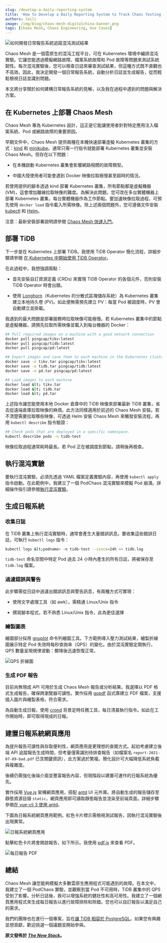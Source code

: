 ```yaml
---
slug: /develop-a-daily-reporting-system
title: 'How to Develop a Daily Reporting System to Track Chaos Testing Results'
authors: leili
image: /img/blog/chaos-mesh-digitalchina-banner.png
tags: [Chaos Mesh, Chaos Engineering, Use Cases]
---
```


![如何開發日常報告系統追蹤混沌測試結果](/img/blog/chaos-mesh-digitalchina-banner.png)

Chaos Mesh 是一個雲原生的混沌工程平台，可在 Kubernetes 環境中編排混沌實驗。它讓您能透過模擬網路故障、檔案系統故障和 Pod 故障等問題來測試系統韌性。每次混沌實驗後，您可以檢查日誌來審查測試結果，但這種方式既不直觀也不高效。因此，我決定開發一個日常報告系統，自動分析日誌並生成報告，從而輕鬆檢視日誌並識別問題。

<!--truncate-->

本文將分享關於如何建構日常報告系統的見解，以及我在過程中遇到的問題與解決方案。

## 在 Kubernetes 上部署 Chaos Mesh

Chaos Mesh 專為 Kubernetes 設計，這正是它能讓使用者針對特定應用注入檔案系統、Pod 或網路故障的重要原因。

早期文件中，Chaos Mesh 提供兩種在本機快速部署虛擬 Kubernetes 叢集的方式：[kind](https://github.com/kubernetes-sigs/kind) 和 [minikube](https://minikube.sigs.k8s.io/docs/start/)。通常只需一行指令就能部署 Kubernetes 叢集並安裝 Chaos Mesh。但存在以下問題：

- 在本機啟動 Kubernetes 叢集會影響網路相關的故障類型。

- 中國大陸使用者可能會遇到 Docker 映像拉取極慢甚至超時的情況。

若使用提供的腳本透過 kind 部署 Kubernetes 叢集，所有節點都是虛擬機器 (VM)，這會增加離線拉取映像的難度。為解決此問題，您可改在多台實體機器上部署 Kubernetes 叢集，每台實體機器作為工作節點。要加速映像拉取過程，可預先使用 `docker load` 指令載入所需映像。除上述兩個問題外，您可遵循文件安裝 [kubectl](https://kubernetes.io/docs/reference/kubectl/overview/) 和 [Helm](https://helm.sh/)。

注意：最新安裝部署說明請參閱 [Chaos Mesh 快速入門](https://chaos-mesh.org/docs/quick-start/)。

## 部署 TiDB

下一步是在 Kubernetes 上部署 TiDB。我使用 TiDB Operator 簡化流程，詳細步驟請參閱 [在 Kubernetes 中開始使用 TiDB Operator](https://docs.pingcap.com/tidb-in-kubernetes/stable/get-started)。

在此過程中，我想強調兩點：

- 首先安裝自訂資源定義 (CRDs) 來實現 TiDB Operator 的各個元件，否則安裝 TiDB Operator 時會出錯。

- 使用 [Longhorn](https://longhorn.io/)（Kubernetes 的分散式區塊儲存系統）為 Kubernetes 叢集建立本地持久卷 (PV)。如此便無需預先建立 PV：每當 Pod 被調度時，PV 會自動建立並掛載。

我遇到的最大問題是部署服務時拉取映像可能極慢。若 Kubernetes 叢集中的節點是虛擬機器，請預先拉取所需映像並載入到每台機器的 Docker：

```bash
## Pull required images on a machine with a good network connection
docker pull pingcap/tikv:latest
docker pull pingcap/tidb:latest
docker pull pingcap/pd:latest

## Export images and save them to each machine in the Kubernetes cluster
docker save -o tikv.tar pingcap/tikv:latest
docker save -o tidb.tar pingcap/tidb:latest
docker save -o pd.tar pingcap/pd:latest

## Load images to each machine
docker load &lt; tikv.tar
docker load &lt; tidb.tar
docker load &lt; pd.tar
```

上述指令讓您能使用本地 Docker 倉庫中的 TiDB 映像來部署最新 TiDB 叢集，省去從遠端倉庫拉取映像的麻煩。此方法同樣適用於前述的 Chaos Mesh 安裝。若不清楚需要拉取哪些映像，可透過 Helm 安裝 Chaos Mesh 來觸發安裝流程，再用 `kubectl describe` 指令驗證：

```bash
## Check pods that are deployed in a specific namespace.
kubectl describe pods -n tidb-test
```

映像拉取過程通常耗時最長。若 Pod 正在被調度到節點，請稍後再檢查。

## 執行混沌實驗

要執行混沌實驗，必須先透過 YAML 檔案定義實驗內容，再使用 `kubectl apply` 指令啟動。在此範例中，我建立了一個 PodChaos 混沌實驗來模擬 Pod 崩潰。詳細操作指引請參閱[執行混沌實驗](https://chaos-mesh.org/docs/run-a-chaos-experiment/)。

## 生成日報系統

### 收集日誌

在 TiDB 叢集上執行混沌實驗時，通常會產生大量錯誤訊息。要收集這些錯誤日誌，可執行 `kubectl logs` 指令：

```bash
kubectl logs &lt;podname> -n tidb-test --since=24h >> tidb.log
```

`tidb-test` 命名空間中特定 Pod 過去 24 小時內產生的所有日誌，將被保存至 `tidb.log` 檔案。

### 過濾錯誤與警告

此步驟需從日誌中過濾出錯誤訊息與警告訊息，有兩種方式可實現：

- 使用文字處理工具（如 awk），需精通 Linux/Unix 指令

- 撰寫腳本程式，若不熟悉 Linux/Unix 指令，此為更佳選擇

### 繪製圖表

繪圖部分採用 [gnuplot](http://www.gnuplot.info/) 命令列繪圖工具。下方範例導入壓力測試結果，繪製折線圖展示特定 Pod 失效時每秒查詢率（QPS）的變化。由於混沌實驗定期執行，QPS 數量呈現規律波動：驟降後迅速恢復正常。

![QPS 折線圖](/img/blog/qps-line-graph.png)

### 生成 PDF 報告

目前尚無現成 API 可用於生成 Chaos Mesh 報告或分析結果。我選擇以 PDF 格式生成報告，確保跨瀏覽器可讀性。實作採用 [gopdf](https://github.com/signintech/gopdf) 函式庫建立 PDF 檔案，支援插入圖片與繪製表格，符合需求。

為自動生成日報，使用 [crond](https://www.linux.org/docs/man8/cron.html) 背景定時任務工具，每日清晨執行指令。如此在工作開始時，即可取得現成的日報。

## 建置日報系統網頁應用

為提升報告可讀性與存取便利性，網頁應用是更理想的查閱方式。起初考慮建立後端 API 追蹤報告生成時間，但考量僅需識別待排查報告（如檔案名 `report-2021-07-09-bad.pdf` 已含關鍵資訊），此方案過於繁複。簡化設計可大幅降低系統負載與複雜度。

後續仍需強化後端介面並豐富報告內容，但現階段以建置可運作的日報系統為優先。

實作採用 [Vue.js](https://github.com/vuejs/vue) 架構網頁應用，搭配 [antd](https://www.antdv.com/docs/vue/introduce/) UI 元件庫。將自動生成的報告儲存至靜態資源目錄 `static`，網頁應用即可讀取靜態報告並渲染至前端頁面。詳細步驟參閱[在 vue-cli 3 使用 antd](https://www.antdv.com/docs/vue/use-with-vue-cli/)。

下圖為日報系統網頁應用範例。紅色卡片標示需檢視測試報告，因執行混沌實驗後出現異常。

![日報系統網頁應用](/img/blog/web-app-for-daily-reporting.png)

點擊紅色卡片將會開啟報告，如下所示。我使用 [pdf.js](https://github.com/mozilla/pdf.js) 來查看 PDF。

![每日報告 PDF](/img/blog/daily-report-pdf.png)

## 總結

Chaos Mesh 讓您能夠模擬大多數雲原生應用程式可能遇到的故障。在本文中，我建立了一個 PodChaos 實驗，並觀察到當 Pod 不可用時，TiDB 叢集中的 QPS 受到了影響。分析日誌後，我可以增強系統的健壯性和高可用性。我建立了一個網頁應用程式來生成每日報告以進行故障排除和除錯。您也可以自訂報告以滿足自己的需求。

我們的團隊也在進行一個專案，旨在[讓 TiDB 相容於 PostgreSQL](https://github.com/DigitalChinaOpenSource/TiDB-for-PostgreSQL)。如果您有興趣並想貢獻，歡迎挑選一個議題並開始參與。

**原文發佈於 _[The New Stack](https://thenewstack.io/develop-a-daily-reporting-system-for-chaos-mesh-to-improve-system-resilience/)_。**
